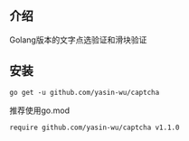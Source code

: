 ## 介绍
Golang版本的文字点选验证和滑块验证
## 安装
````
go get -u github.com/yasin-wu/captcha
````
推荐使用go.mod
````
require github.com/yasin-wu/captcha v1.1.0
````
